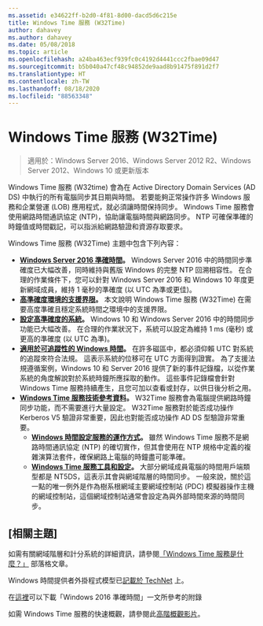 ```yaml
---
ms.assetid: e34622ff-b2d0-4f81-8d00-dacd5d6c215e
title: Windows Time 服務 (W32Time)
author: dahavey
ms.author: dahavey
ms.date: 05/08/2018
ms.topic: article
ms.openlocfilehash: a24ba463ecf939fc0c4192d4441ccc2fbae09d47
ms.sourcegitcommit: b5b040a47cf48c94852de9aad8b91475f891d2f7
ms.translationtype: HT
ms.contentlocale: zh-TW
ms.lasthandoff: 08/18/2020
ms.locfileid: "88563348"
---
```

# <a name="windows-time-service-w32time"></a>Windows Time 服務 (W32Time)

>適用於：Windows Server 2016、Windows Server 2012 R2、Windows Server 2012、Windows 10 或更新版本

Windows Time 服務 (W32time) 會為在 Active Directory Domain Services (AD DS) 中執行的所有電腦同步其日期與時間。 若要能夠正常操作許多 Windows 服務和企業營運 (LOB) 應用程式，就必須讓時間保持同步。 Windows Time 服務會使用網路時間通訊協定 (NTP)，協助讓電腦時間與網路同步。 NTP 可確保準確的時鐘值或時間戳記，可以指派給網路驗證和資源存取要求。

Windows Time 服務 (W32Time) 主題中包含下列內容：
- **[Windows Server 2016 準確時間](accurate-time.md)。** Windows Server 2016 中的時間同步準確度已大幅改善，同時維持與舊版 Windows 的完整 NTP 回溯相容性。 在合理的作業條件下，您可以針對 Windows Server 2016 和 Windows 10 年度更新網域成員，維持 1 毫秒的準確度 (以 UTC 為準或更佳)。
- **[高準確度環境的支援界限](support-boundary.md)。** 本文說明 Windows Time 服務 (W32Time) 在需要高度準確且穩定系統時間之環境中的支援界限。
- **[設定高準確度的系統](configuring-systems-for-high-accuracy.md)。** Windows 10 和 Windows Server 2016 中的時間同步功能已大幅改善。  在合理的作業狀況下，系統可以設定為維持 1 ms (毫秒) 或更高的準確度 (以 UTC 為準)。
- **[適用於可追蹤性的 Windows 時間](windows-time-for-traceability.md)。** 在許多磁區中，都必須仰賴 UTC 對系統的追蹤來符合法規。  這表示系統的位移可在 UTC 方面得到證實。  為了支援法規遵循案例，Windows 10 和 Server 2016 提供了新的事件記錄檔，以從作業系統的角度解說對於系統時鐘所應採取的動作。  這些事件記錄檔會針對 Windows Time 服務持續產生，且您可加以查看或封存，以供日後分析之用。
- **[Windows Time 服務技術參考資料](windows-time-service-tech-ref.md)。** W32Time 服務會為電腦提供網路時鐘同步功能，而不需要進行大量設定。 W32Time 服務對於能否成功操作 Kerberos V5 驗證非常重要，因此也對能否成功操作 AD DS 型驗證非常重要。
    - **[Windows 時間設定服務的運作方式](How-the-Windows-Time-Service-Works.md)。** 雖然 Windows Time 服務不是網路時間通訊協定 (NTP) 的確切實作，但其會使用在 NTP 規格中定義的複雜演算法套件，確保網路上電腦的時鐘盡可能準確。
    - **[Windows Time 服務工具和設定](Windows-Time-Service-Tools-and-Settings.md)。** 大部分網域成員電腦的時間用戶端類型都是 NT5DS，這表示其會與網域階層的時間同步。 一般來說，關於這一點的唯一例外是作為樹系根網域主要網域控制站 (PDC) 模擬器操作主機的網域控制站，這個網域控制站通常會設定為與外部時間來源的時間同步。


## <a name="related-topics"></a>[相關主題]
如需有關網域階層和計分系統的詳細資訊，請參閱[「Windows Time 服務是什麼？」](/archive/blogs/w32time/what-is-windows-time-service) 部落格文章。

Windows 時間提供者外掛程式模型已[記載於 TechNet](/windows/win32/sysinfo/time-provider) 上。

在[這裡](https://windocs.blob.core.windows.net/windocs/WindowsTimeSyncAccuracy_Addendum.pdf)可以下載「Windows 2016 準確時間」一文所參考的附錄

如需 Windows Time 服務的快速概觀，請參閱此[高階概觀影片](https://aka.ms/WS2016TimeVideo)。